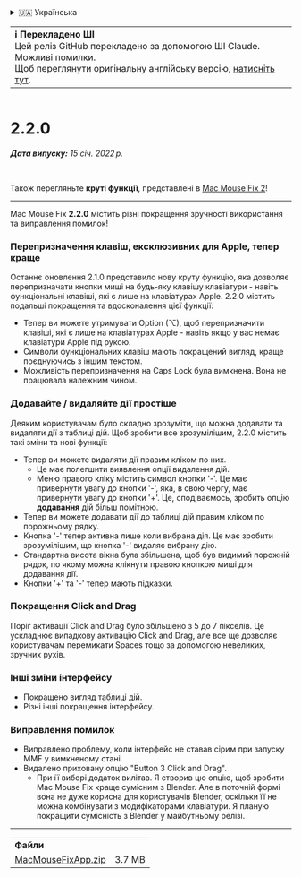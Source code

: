 <details>
<summary>🇺🇦 Українська</summary>

[🇬🇧 English (GitHub)](https://github.com/noah-nuebling/mac-mouse-fix/releases/tag/2.2.0)\
[🇦🇩 Català](https://redirect.macmousefix.com/?target=mmf-release&tag=2.2.0&locale=ca)\
[🇩🇪 Deutsch](https://redirect.macmousefix.com/?target=mmf-release&tag=2.2.0&locale=de)\
[🇪🇸 Español](https://redirect.macmousefix.com/?target=mmf-release&tag=2.2.0&locale=es)\
[🇫🇷 Français](https://redirect.macmousefix.com/?target=mmf-release&tag=2.2.0&locale=fr)\
[🇮🇩 Indonesia](https://redirect.macmousefix.com/?target=mmf-release&tag=2.2.0&locale=id)\
[🇮🇹 Italiano](https://redirect.macmousefix.com/?target=mmf-release&tag=2.2.0&locale=it)\
[🇭🇺 Magyar](https://redirect.macmousefix.com/?target=mmf-release&tag=2.2.0&locale=hu)\
[🇳🇱 Nederlands](https://redirect.macmousefix.com/?target=mmf-release&tag=2.2.0&locale=nl)\
[🇵🇱 Polski](https://redirect.macmousefix.com/?target=mmf-release&tag=2.2.0&locale=pl)\
[🇧🇷 Português (Brasil)](https://redirect.macmousefix.com/?target=mmf-release&tag=2.2.0&locale=pt-BR)\
[🇵🇹 Português (Portugal)](https://redirect.macmousefix.com/?target=mmf-release&tag=2.2.0&locale=pt-PT)\
[🇷🇴 Română](https://redirect.macmousefix.com/?target=mmf-release&tag=2.2.0&locale=ro)\
[🇸🇪 Svenska](https://redirect.macmousefix.com/?target=mmf-release&tag=2.2.0&locale=sv)\
[🇻🇳 Tiếng Việt](https://redirect.macmousefix.com/?target=mmf-release&tag=2.2.0&locale=vi)\
[🇹🇷 Türkçe](https://redirect.macmousefix.com/?target=mmf-release&tag=2.2.0&locale=tr)\
[🇨🇿 Čeština](https://redirect.macmousefix.com/?target=mmf-release&tag=2.2.0&locale=cs)\
[🇬🇷 Ελληνικά](https://redirect.macmousefix.com/?target=mmf-release&tag=2.2.0&locale=el)\
[🇷🇺 Русский](https://redirect.macmousefix.com/?target=mmf-release&tag=2.2.0&locale=ru)\
**🇺🇦 Українська**\
[🇮🇱 עברית](https://redirect.macmousefix.com/?target=mmf-release&tag=2.2.0&locale=he)\
[🇸🇦 العربية](https://redirect.macmousefix.com/?target=mmf-release&tag=2.2.0&locale=ar)\
[🇮🇳 हिन्दी](https://redirect.macmousefix.com/?target=mmf-release&tag=2.2.0&locale=hi)\
[🇹🇭 ไทย](https://redirect.macmousefix.com/?target=mmf-release&tag=2.2.0&locale=th)\
[🇨🇳 中文 (简体)](https://redirect.macmousefix.com/?target=mmf-release&tag=2.2.0&locale=zh-Hans)\
[🇨🇳 中文 (繁體)](https://redirect.macmousefix.com/?target=mmf-release&tag=2.2.0&locale=zh-Hant)\
[🇭🇰 中文（香港)](https://redirect.macmousefix.com/?target=mmf-release&tag=2.2.0&locale=zh-HK)\
[🇯🇵 日本語](https://redirect.macmousefix.com/?target=mmf-release&tag=2.2.0&locale=ja)\
[🇰🇷 한국어](https://redirect.macmousefix.com/?target=mmf-release&tag=2.2.0&locale=ko)\
[Help translate Mac Mouse Fix to different languages!](https://github.com/noah-nuebling/mac-mouse-fix/discussions/731)
</details>
<table align=><td>
<b>ℹ️ Перекладено ШІ</b><br>
Цей реліз GitHub перекладено за допомогою ШІ Claude. Можливі помилки.<br>
Щоб переглянути оригінальну англійську версію, <a href="https://github.com/noah-nuebling/mac-mouse-fix/releases/tag/2.2.0">натисніть тут</a>.
</td></table>

<table></table>

# 2.2.0
***Дата випуску:** 15 січ. 2022 р.*

<br>

Також перегляньте **круті функції**, представлені в [Mac Mouse Fix 2](https://redirect.macmousefix.com/?target=mmf-release&tag=2.0.0&locale=uk)!

---

Mac Mouse Fix **2.2.0** містить різні покращення зручності використання та виправлення помилок!

### Перепризначення клавіш, ексклюзивних для Apple, тепер краще

Останнє оновлення 2.1.0 представило нову круту функцію, яка дозволяє перепризначати кнопки миші на будь-яку клавішу клавіатури - навіть функціональні клавіші, які є лише на клавіатурах Apple. 2.2.0 містить подальші покращення та вдосконалення цієї функції:

- Тепер ви можете утримувати Option (⌥), щоб перепризначити клавіші, які є лише на клавіатурах Apple - навіть якщо у вас немає клавіатури Apple під рукою.
- Символи функціональних клавіш мають покращений вигляд, краще поєднуючись з іншим текстом.
- Можливість перепризначення на Caps Lock була вимкнена. Вона не працювала належним чином.

### Додавайте / видаляйте дії простіше

Деяким користувачам було складно зрозуміти, що можна додавати та видаляти дії з таблиці дій. Щоб зробити все зрозумілішим, 2.2.0 містить такі зміни та нові функції:

- Тепер ви можете видаляти дії правим кліком по них.
  - Це має полегшити виявлення опції видалення дій.
  - Меню правого кліку містить символ кнопки '-'. Це має привернути увагу до кнопки '-', яка, в свою чергу, має привернути увагу до кнопки '+'. Це, сподіваємось, зробить опцію **додавання** дій більш помітною.
- Тепер ви можете додавати дії до таблиці дій правим кліком по порожньому рядку.
- Кнопка '-' тепер активна лише коли вибрана дія. Це має зробити зрозумілішим, що кнопка '-' видаляє вибрану дію.
- Стандартна висота вікна була збільшена, щоб був видимий порожній рядок, по якому можна клікнути правою кнопкою миші для додавання дії.
- Кнопки '+' та '-' тепер мають підказки.

### Покращення Click and Drag

Поріг активації Click and Drag було збільшено з 5 до 7 пікселів. Це ускладнює випадкову активацію Click and Drag, але все ще дозволяє користувачам перемикати Spaces тощо за допомогою невеликих, зручних рухів.

### Інші зміни інтерфейсу

- Покращено вигляд таблиці дій.
- Різні інші покращення інтерфейсу.

### Виправлення помилок

- Виправлено проблему, коли інтерфейс не ставав сірим при запуску MMF у вимкненому стані.
- Видалено приховану опцію "Button 3 Click and Drag".
  - При її виборі додаток вилітав. Я створив цю опцію, щоб зробити Mac Mouse Fix краще сумісним з Blender. Але в поточній формі вона не дуже корисна для користувачів Blender, оскільки її не можна комбінувати з модифікаторами клавіатури. Я планую покращити сумісність з Blender у майбутньому релізі.

---

<table align="start">
<tr>
    <td colspan=2>
        <b>Файли</b>
    </td>
</tr>
<tr>
    <td><a href="https://github.com/noah-nuebling/mac-mouse-fix/releases/download/2.2.0/MacMouseFixApp.zip">MacMouseFixApp.zip</a></td>
    <td>3.7 MB</td>
</tr>
</table>